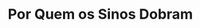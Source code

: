 ---
ref: sol-030-0051
title: "Por Quem os Sinos Dobram"
author_name: ["Bernardo Marques"]
publisher: ["Livros do Brasil"]
year: "unknown date"
origin: ["Portugal"]
formats: ["book-cover"]
disciplines: ["graphic-design"]
tags:
layout: artifact
status: null
published: false
int_published: false
image_count:
date_added: 2023-06-16
batch:
---